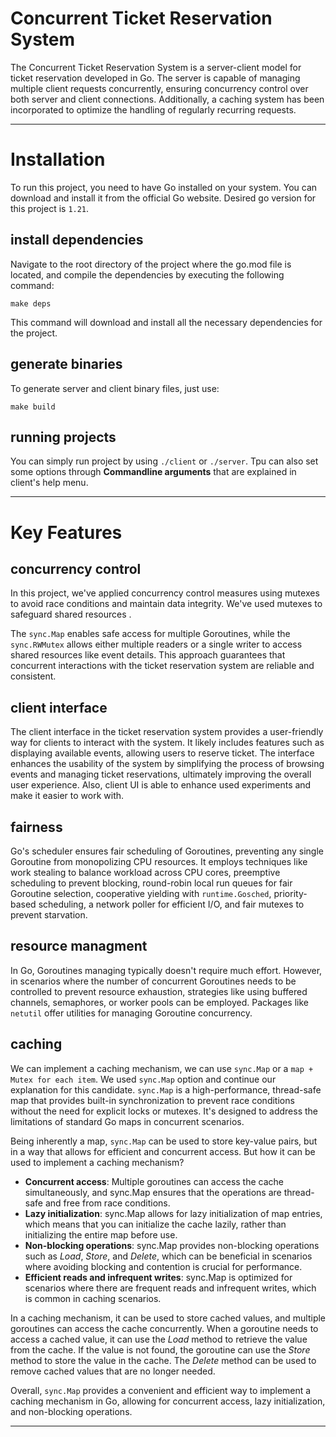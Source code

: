 # Concurrent Ticket Reservation System

The Concurrent Ticket Reservation System is a server-client model for ticket reservation developed in Go. The server is capable of managing multiple client requests concurrently, ensuring concurrency control over both server and client connections. Additionally, a caching system has been incorporated to optimize the handling of regularly recurring requests.

---
# Installation

To run this project, you need to have Go installed on your system. You can download and install it from the official Go website.
Desired go version for this project is `1.21`.

## install dependencies 

Navigate to the root directory of the project where the go.mod file is located, and compile the dependencies by executing the following command:

```
make deps
```

This command will download and install all the necessary dependencies for the project.

## generate binaries

To generate server and client binary files, just use:

```
make build
```

## running projects

You can simply run project by using `./client` or `./server`. Tpu can also set some options through **Commandline arguments** 
that are explained in client's help menu.

---
# Key Features

## concurrency control
In this project, we've applied concurrency control measures using mutexes to avoid race conditions and maintain data integrity. 
We've used mutexes to safeguard shared resources .

The `sync.Map` enables safe access for multiple Goroutines, while the `sync.RWMutex` allows either multiple readers or 
a single writer to access shared resources like event details. This approach guarantees that concurrent interactions 
with the ticket reservation system are reliable and consistent.

## client interface
The client interface in the ticket reservation system provides a user-friendly way for clients to interact with the system. 
It likely includes features such as displaying available events, allowing users to reserve ticket. 
The interface enhances the usability of the system by simplifying the process of browsing events and managing ticket reservations, 
ultimately improving the overall user experience. Also, client UI is able to enhance used experiments and make it easier to work with.

## fairness 
Go's scheduler ensures fair scheduling of Goroutines, preventing any single Goroutine from monopolizing CPU resources. 
It employs techniques like work stealing to balance workload across CPU cores, preemptive scheduling to prevent blocking, 
round-robin local run queues for fair Goroutine selection, cooperative yielding with `runtime.Gosched`, 
priority-based scheduling, a network poller for efficient I/O, and fair mutexes to prevent starvation.


## resource managment

In Go, Goroutines  managing  typically doesn't require much effort. 
However, in scenarios where the number of concurrent Goroutines needs to be controlled to prevent resource exhaustion, 
strategies like using buffered channels, semaphores, or worker pools can be employed. 
Packages like `netutil` offer utilities for managing Goroutine concurrency.


## caching

We can implement a caching mechanism, we can use `sync.Map` or a `map + Mutex for each item`. We used `sync.Map` option and continue our explanation for this candidate.
`sync.Map` is a high-performance, thread-safe map that provides built-in synchronization to prevent race conditions 
without the need for explicit locks or mutexes. It's designed to address the limitations of standard Go maps in concurrent scenarios.

Being inherently a map, `sync.Map` can be used to store key-value pairs, but in a way that allows for efficient and concurrent access.
But how it can be used to implement a caching mechanism?
- **Concurrent access**: Multiple goroutines can access the cache simultaneously, and sync.Map ensures that the operations are thread-safe and free from race conditions.
- **Lazy initialization**: sync.Map allows for lazy initialization of map entries, which means that you can initialize the cache lazily, rather than initializing the entire map before use.
- **Non-blocking operations**: sync.Map provides non-blocking operations such as *Load*, *Store*, and *Delete*, which can be beneficial in scenarios where avoiding blocking and contention is crucial for performance.
- **Efficient reads and infrequent writes**: sync.Map is optimized for scenarios where there are frequent reads and infrequent writes, which is common in caching scenarios.

In a caching mechanism, it can be used to store cached values, and multiple goroutines can access the cache concurrently. 
When a goroutine needs to access a cached value, it can use the *Load* method to retrieve the value from the cache. 
If the value is not found, the goroutine can use the *Store* method to store the value in the cache. 
The *Delete* method can be used to remove cached values that are no longer needed.

Overall, `sync.Map` provides a convenient and efficient way to implement a caching mechanism in Go, 
allowing for concurrent access, lazy initialization, and non-blocking operations.

---
